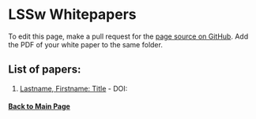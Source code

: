 # LSSw Whitepapers

To edit this page, make a pull request for the [page source on GitHub](https://github.com/LeadershipScientificSoftware/LeadershipScientificSoftware.github.io/blob/master/WhitePapers/WhitePaperList.md).  Add the PDF of your white paper to the same folder.

## List of papers:

1. [Lastname, Firstname: Title](whitepaper.pdf) - DOI: []()

#### [Back to Main Page](../../index.md)
